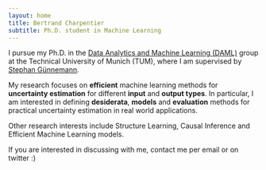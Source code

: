 ```yaml
---
layout: home
title: Bertrand Charpentier
subtitle: Ph.D. student in Machine Learning
---
```


I pursue my Ph.D. in the [Data Analytics and Machine Learning (DAML)](https://www.in.tum.de/daml/startseite/) group at the Technical University of Munich (TUM), where I am supervised by [Stephan Günnemann](https://www.in.tum.de/daml/team/guennemann/).

My research focuses on **efficient** machine learning methods for **uncertainty estimation** for different **input** and **output types**. In particular, I am interested in defining **desiderata**, **models** and **evaluation** methods for practical uncertainty estimation in real world applications.

Other research interests include Structure Learning, Causal Inference and Efficient Machine Learning models.

If you are interested in discussing with me, contact me per email or on twitter :)
